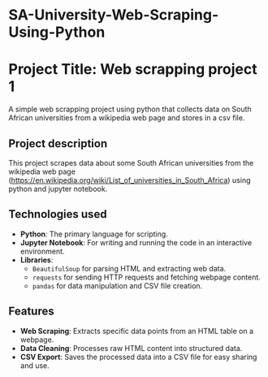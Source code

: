 # SA-University-Web-Scraping-Using-Python
# Project Title: Web scrapping project 1
A simple web scrapping project using python that collects data on South African universities from a wikipedia web page and stores in a csv file.

## Project description
This project scrapes data about some South African universities from the wikipedia web page (https://en.wikipedia.org/wiki/List_of_universities_in_South_Africa) using python and jupyter notebook.

## Technologies used
- **Python**: The primary language for scripting.
- **Jupyter Notebook**: For writing and running the code in an interactive environment.
- **Libraries**:
  - `BeautifulSoup` for parsing HTML and extracting web data.
  - `requests` for sending HTTP requests and fetching webpage content.
  - `pandas` for data manipulation and CSV file creation.

## Features

- **Web Scraping**: Extracts specific data points from an HTML table on a webpage.
- **Data Cleaning**: Processes raw HTML content into structured data.
- **CSV Export**: Saves the processed data into a CSV file for easy sharing and use.



  

